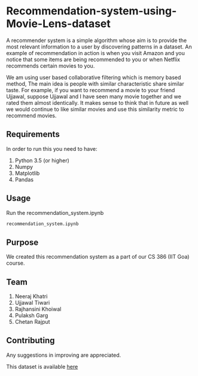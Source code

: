 # Recommendation-system-using-Movie-Lens-dataset

A recommender system is a simple algorithm whose aim is to provide the most relevant information to a user by discovering patterns in a dataset.
An example of recommendation in action is when you visit Amazon and you notice that some items are being recommended to you or when Netflix
recommends certain movies to you.

We am using user based collaborative filtering which is memory based method, The main idea is people with similar characteristic share similar
taste. For example, if you want to recommend a movie to your friend Ujjawal, suppose Ujjawal and I have seen many movie together and we rated
them almost identically. It makes sense to think that in future as well we would continue to like similar movies and use this similarity metric
to recommend movies. 

## Requirements
In order to run this you need to have:
  1. Python 3.5 (or higher)
  2. Numpy
  3. Matplotlib
  4. Pandas
  
  
## Usage
Run the recommendation_system.ipynb
```bash
recommendation_system.ipynb
```

## Purpose
We created this recommendation system as a part of our CS 386 (IIT Goa) course.

## Team
1. Neeraj Khatri
2. Ujjawal Tiwari
3. Rajhansini Khoiwal
4. Pulaksh Garg
5. Chetan Rajput

## Contributing
Any suggestions in improving are appreciated.


This dataset is available 
<a href="https://old.datahub.io/dataset/movielens/resource/b9792332-c0aa-44ee-b7aa-faa979b1acf0">here</a>
